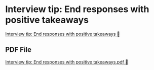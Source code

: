 # Interview tip: End responses with positive takeaways

[Interview tip: End responses with positive takeaways 🔗](https://www.coursera.org/learn/detect-respond-and-recover-from-cloud-cybersecurity-attacks/supplement/X1zn7/interview-tip-end-responses-with-positive-takeaways)

## PDF File

[Interview tip: End responses with positive takeaways.pdf 🔗](https://1drv.ms/b/c/526c45566c8c239a/ERcgKUlScDVKkkOcsVsXNFEBMQ4GkgDcG074OMXXYV1Skg?e=15KiKv)
